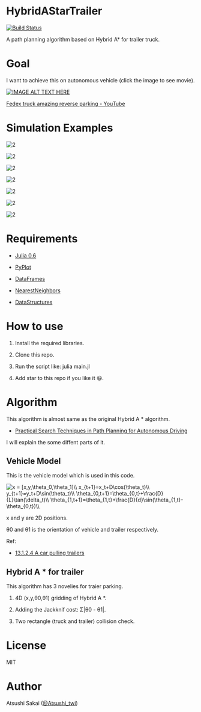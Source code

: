 # HybridAStarTrailer

[![Build Status](https://travis-ci.org/AtsushiSakai/HybridAStarTrailer.svg?branch=master)](https://travis-ci.org/AtsushiSakai/HybridAStarTrailer)

A path planning algorithm based on Hybrid A\* for trailer truck.

# Goal

I want to achieve this on autonomous vehicle (click the image to see movie).

[![IMAGE ALT TEXT HERE](https://img.youtube.com/vi/jhhqkHsGrsA/0.jpg)](https://www.youtube.com/watch?v=jhhqkHsGrsA)

[Fedex truck amazing reverse parking \- YouTube](https://www.youtube.com/watch?v=jhhqkHsGrsA)

# Simulation Examples

![2](https://github.com/AtsushiSakai/HybridAStarTrailer/raw/master/movie/gif/animation1.gif)

![2](https://github.com/AtsushiSakai/HybridAStarTrailer/raw/master/movie/gif/animation2.gif)

![2](https://github.com/AtsushiSakai/HybridAStarTrailer/raw/master/movie/gif/animation3.gif)

![2](https://github.com/AtsushiSakai/HybridAStarTrailer/raw/master/movie/gif/animation4.gif)

![2](https://github.com/AtsushiSakai/HybridAStarTrailer/raw/master/movie/gif/animation5.gif)

![2](https://github.com/AtsushiSakai/HybridAStarTrailer/raw/master/movie/gif/animation6.gif)

![2](https://github.com/AtsushiSakai/HybridAStarTrailer/raw/master/movie/gif/animation7.gif)


# Requirements

- [Julia 0.6](https://julialang.org/downloads/)

- [PyPlot](https://github.com/JuliaPy/PyPlot.jl)

- [DataFrames](https://github.com/JuliaData/DataFrames.jl)

- [NearestNeighbors](https://github.com/KristofferC/NearestNeighbors.jl)

- [DataStructures](https://github.com/JuliaCollections/DataStructures.jl) 

# How to use

1. Install the required libraries.

2. Clone this repo.

3. Run the script like: julia main.jl

4. Add star to this repo if you like it :smiley:. 

# Algorithm

This algorithm is almost same as the original Hybrid A \* algorithm.

- [Practical Search Techniques in Path Planning for Autonomous Driving](https://ai.stanford.edu/~ddolgov/papers/dolgov_gpp_stair08.pdf)

I will explain the some diffent parts of it.

## Vehicle Model

This is the vehicle model which is used in this code.

<img src="https://latex.codecogs.com/gif.latex?x&space;=&space;[x,y,\theta_0,\theta_1]\\&space;x_{t&plus;1}=x_t&plus;D\cos(\theta_t)\\&space;y_{t&plus;1}=y_t&plus;D\sin(\theta_t)\\&space;\theta_{0,t&plus;1}=\theta_{0,t}&plus;\frac{D}{L}\tan(\delta_t)\\&space;\theta_{1,t&plus;1}=\theta_{1,t}&plus;\frac{D}{d}\sin(\theta_{1,t}-\theta_{0,t})\\" title="x = [x,y,\theta_0,\theta_1]\\ x_{t+1}=x_t+D\cos(\theta_t)\\ y_{t+1}=y_t+D\sin(\theta_t)\\ \theta_{0,t+1}=\theta_{0,t}+\frac{D}{L}\tan(\delta_t)\\ \theta_{1,t+1}=\theta_{1,t}+\frac{D}{d}\sin(\theta_{1,t}-\theta_{0,t})\\" />

x and y are 2D positions. 

θ0 and θ1 is the orientation of vehicle and trailer respectively.

Ref:

- [13\.1\.2\.4 A car pulling trailers](http://planning.cs.uiuc.edu/node661.html#77556)

## Hybrid A \* for trailer

This algorithm has 3 novelies for traier parking.

1. 4D (x,y,θ0,θ1) gridding of Hybrid A \*.

2. Adding the Jackknif cost: Σ\|θ0 - θ1\|.

3. Two rectangle (truck and trailer) collision check.


# License 

MIT

# Author

Atsushi Sakai ([@Atsushi_twi](https://twitter.com/Atsushi_twi))

